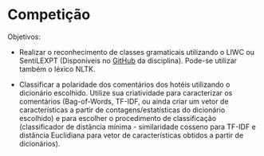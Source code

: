 # Competição

Objetivos:

- Realizar o reconhecimento de classes gramaticais utilizando o LIWC ou SentiLEXPT (Disponíveis no [GitHub](https://github.com/viniciusrpb/cic0269_natural_language_processing/tree/main/resources) da disciplina). Pode-se utilizar também o léxico NLTK.

- Classificar a polaridade dos comentários dos hotéis utilizando o dicionário escolhido. Utilize sua criatividade para caracterizar os comentários (Bag-of-Words, TF-IDF, ou ainda criar um vetor de características a partir de contagens/estatísticas do dicionário escolhido) e para escolher o procedimento de classificação (classificador de distância mínima - similaridade cosseno para TF-IDF e distância Euclidiana para vetor de características obtidos a partir de dicionários). 

